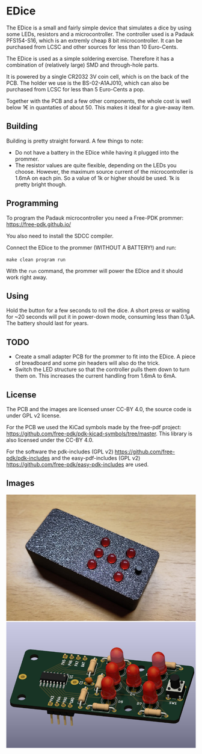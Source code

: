 # EDice
The EDice is a small and fairly simple device that simulates a dice by using some LEDs, resistors and a microcontroller. The controller used is a Padauk PFS154-S16, which is an extremly cheap 8 bit microcontroller. It can be purchased from LCSC and other sources for less than 10 Euro-Cents.

The EDice is used as a simple soldering exercise. Therefore it has a combination of (relatively large) SMD and through-hole parts.

It is powered by a single CR2032 3V coin cell, which is on the back of the PCB. The holder we use is the BS-02-A1AJ010, which can also be purchased from LCSC for less than 5 Euro-Cents a pop.

Together with the PCB and a few other components, the whole cost is well below 1€ in quantaties of about 50. This makes it ideal for a give-away item.

## Building
Building is pretty straight forward. A few things to note:
- Do not have a battery in the EDice while having it plugged into the prommer.
- The resistor values are quite flexible, depending on the LEDs you choose. However, the maximum source current of the microcontroller is 1.6mA on each pin. So a value of 1k or higher should be used. 1k is pretty bright though.

## Programming
To program the Padauk microcontroller you need a Free-PDK prommer: https://free-pdk.github.io/

You also need to install the SDCC compiler.

Connect the EDice to the prommer (WITHOUT A BATTERY!) and run:

`make clean program run`

With the `run` command, the prommer will power the EDice and it should work right away.

## Using
Hold the button for a few seconds to roll the dice. A short press or waiting for ~20 seconds will put it in power-down mode, consuming less than 0.1µA. The battery should last for years.

## TODO
- Create a small adapter PCB for the prommer to fit into the EDice. A piece of breadboard and some pin headers will also do the trick.
- Switch the LED structure so that the controller pulls them down to turn them on. This increases the current handling from 1.6mA to 6mA.

## License
The PCB and the images are licensed unser CC-BY 4.0, the source code is under GPL v2 license.

For the PCB we used the KiCad symbols made by the free-pdf project: https://github.com/free-pdk/pdk-kicad-symbols/tree/master. This library is also licensed under the CC-BY 4.0.

For the software the pdk-includes (GPL v2) https://github.com/free-pdk/pdk-includes and the easy-pdf-includes (GPL v2)  https://github.com/free-pdk/easy-pdk-includes are used.

## Images
![EDice](EDice.jpg)
![EDice_PCB](EDice_PCB.jpg)
